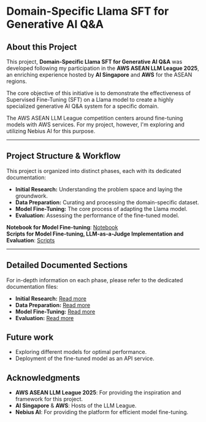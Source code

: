 # Domain-Specific Llama SFT for Generative AI Q&A

## About this Project
This project, **Domain-Specific Llama SFT for Generative AI Q&A** was developed following my participation in the **AWS ASEAN LLM League 2025**, an enriching experience hosted by **AI Singapore** and **AWS** for the ASEAN regions.

The core objective of this initiative is to demonstrate the effectiveness of Supervised Fine-Tuning (SFT) on a Llama model to create a highly specialized generative AI Q&A system for a specific domain.

The AWS ASEAN LLM League competition centers around fine-tuning models with AWS services. For my project, however, I'm exploring and utilizing Nebius AI for this purpose.

---

## Project Structure & Workflow
This project is organized into distinct phases, each with its dedicated documentation:

* **Initial Research:** Understanding the problem space and laying the groundwork.
* **Data Preparation:** Curating and processing the domain-specific dataset.
* **Model Fine-Tuning:** The core process of adapting the Llama model.
* **Evaluation:** Assessing the performance of the fine-tuned model.

**Notebook for Model Fine-tuning**: [Notebook](./SFT_notebook.ipynb)  
**Scripts for Model Fine-tuning, LLM-as-a-Judge Implementation and Evaluation**: [Scripts](./scripts)

---

## Detailed Documented Sections
For in-depth information on each phase, please refer to the dedicated documentation files:

* **Initial Research:** [Read more](./research/initial_research.md)
* **Data Preparation:** [Read more](./data_prep/data_preparation.md)
* **Model Fine-Tuning:** [Read more](./model_ft/model_fine_tuning.md)
* **Evaluation:** [Read more](./eval/evaluation.md)

## Future work
- Exploring different models for optimal performance.
- Deployment of the fine-tuned model as an API service.

## Acknowledgments
- **AWS ASEAN LLM League 2025**: For providing the inspiration and framework for this project.
- **AI Singapore** & **AWS**: Hosts of the LLM League.
- **Nebius AI**: For providing the platform for efficient model fine-tuning.